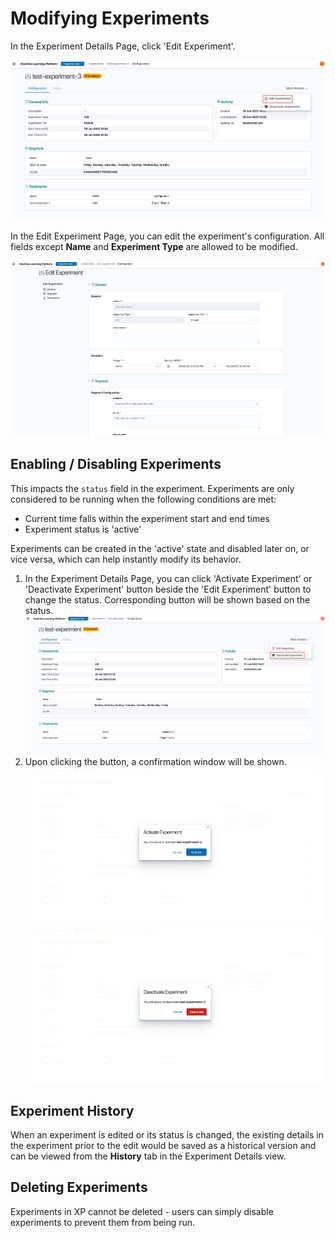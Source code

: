 # Modifying Experiments

In the Experiment Details Page, click 'Edit Experiment'.

![Modify Experiment Edit Button](../assets/06_modifying_experiment_edit_button.png)

In the Edit Experiment Page, you can edit the experiment's configuration. All fields except **Name** and **Experiment Type** are allowed to be modified.

![Modify Experiment Edit Page](../assets/06_modifying_experiment_edit_page.png)

## Enabling / Disabling Experiments

This impacts the `status` field in the experiment. Experiments are only considered to be running when the following conditions are met:

* Current time falls within the experiment start and end times
* Experiment status is 'active'

Experiments can be created in the 'active' state and disabled later on, or vice versa, which can help instantly modify its behavior.

1. In the Experiment Details Page, you can click 'Activate Experiment' or 'Deactivate Experiment' button beside the 'Edit Experiment' button to change the status. Corresponding button will be shown based on the status.
![Modify Experiment Deactivate Button](../assets/06_modifying_experiment_deactivate_button.png)
2. Upon clicking the button, a confirmation window will be shown.
![Modify Experiment Activate Modal](../assets/06_modifying_experiment_activate.png)
![Modify Experiment Deactivate Modal](../assets/06_modifying_experiment_deactivate.png)

## Experiment History

When an experiment is edited or its status is changed, the existing details in the experiment prior to the edit would be saved as a historical version and can be viewed from the **History** tab in the Experiment Details view.

## Deleting Experiments

Experiments in XP cannot be deleted - users can simply disable experiments to prevent them from being run.
